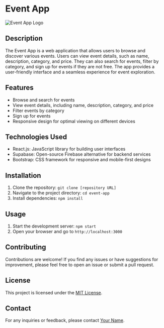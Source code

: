 # Event App

![Event App Logo]([/path/to/logo.png](https://github.com/AbdulllahObad/Events_Reservation/blob/main/Capture%20d%E2%80%99%C3%A9cran%202023-07-08%20050730.png)) <!-- Add your app logo -->

## Description

The Event App is a web application that allows users to browse and discover various events. Users can view event details, such as name, description, category, and price. They can also search for events, filter by category, and sign up for events if they are not free. The app provides a user-friendly interface and a seamless experience for event exploration.

## Features

- Browse and search for events
- View event details, including name, description, category, and price
- Filter events by category
- Sign up for events
- Responsive design for optimal viewing on different devices

## Technologies Used

- React.js: JavaScript library for building user interfaces
- Supabase: Open-source Firebase alternative for backend services
- Bootstrap: CSS framework for responsive and mobile-first designs

## Installation

1. Clone the repository: `git clone [repository URL]`
2. Navigate to the project directory: `cd event-app`
3. Install dependencies: `npm install`

## Usage

1. Start the development server: `npm start`
2. Open your browser and go to `http://localhost:3000`

## Contributing

Contributions are welcome! If you find any issues or have suggestions for improvement, please feel free to open an issue or submit a pull request.

## License

This project is licensed under the [MIT License](LICENSE).

## Contact

For any inquiries or feedback, please contact [Your Name](mailto:yourname@example.com).
